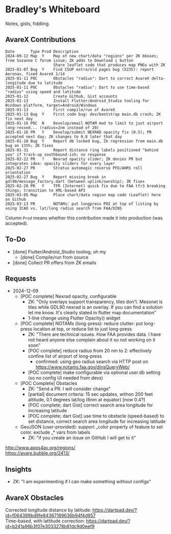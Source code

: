 # Bradley's Whiteboard
Notes, gists, fiddling.

## AvareX Contributions
```
Date       Type Prod Description
2024-09-12 Map  Y    Map of new chart/data "regions" per ZK bboxes; from Suzanne C forum issue; ZK adds to Download i button
                     Share leaflet code that produces map PNGs with ZK
2025-01-07 Bug  Y    Find CSUP extra/old pages bug (X235): report Aeronav, fixed AvareX 1/14
2025-01-11 POC       Obstacles "radius": Dart to correct AvareX delta-longitude due to latitude
2025-01-11 POC       Obstacles "radius": Dart to use time-based "radius" using speed and latitude
2025-01-12           Create Github, Gist accounts
2025-01-13           Install Flutter/Android_Studio tooling for Windows platform, target=Android/Windows
2025-01-13           First compile/run of AvareX
2025-01-13 Bug  Y    First code bug: dev/bootstrap main.db crash; ZK fix next day
2025-01-16 POC  N    Develop/email NOTAM mod to limit to just airport long-ressed... (radius=2nm instead of 20)
2025-01-16 PR   Y    Develop/submit NEXRAD opacity fix (0.5); PR accepted next day; ZK changes to 0.8 later that day
2025-01-18 Bug  Y    Report db locked bug, Zk regression from main.db bug on 13th; ZK fixes
2025-01-31           Report distance ring labels positioned "behind you" if track-up southbound-ish; no response
2025-02-22 PR   ?    Nexrad opacity slider; ZK denies PR but integrates idea: opacity sliders for every layer
2025-02-27 PR        Stratux automagic reverse PFD/AHRS roll orientation
2025-02-27 Bug  Y    Report missing break in gdl90/message_factory.dart (between uplink/ownship); ZK fixes
2025-02-28 PR   Y    TFR (Internet) quick fix due to FAA tfr3 breaking things; transition to XML-based API
2025-03-05 Map       Place chart/data region map code (Leaflet) here on Github
2025-03-13 PR        NOTAMs: put longpress POI at top of listing by using ICAO vs. lat/long radius search from FAA/DINS
```
Column `Prod` means whether this contribution made it into production (was accepted).
  
## To-Do
* [done] Flutter/Android_Studio tooling, oh my
    * [done] Compile/run from source
* [done] Collect PR offers from ZK emails

## Requests
* 2024-12-09
   * [POC complete] Nexrad opacity, configurable
      * ZK: "Only overlays support transparency, tiles don't. Mesonet is tiles while GDL90 nexrad is an overlay. If you can find a solution let me know. It's clearly stated in flutter map documentation"
      * 1-line change using Flutter Opacity() widget
   * [POC complete] NOTAMs (long-press): reduce clutter: put long-press location at top, or reduce list to just long-press
      * ZK: "There are technical issues. How FAA provides data. I have not heard anyone else complain about it so not working on it soon"
      * [POC complete] reduce radius from 20 nm to 2: effectively confine list of airport of long-press
         * confirmed: using geo radius search via HTTP post on https://www.notams.faa.gov/dinsQueryWeb/
      * [POC complete] make configurable via optional user.db setting (so no config UI needed from devs)
   * [POC Complete] Obstacles
      * ZK: "Send a PR. I will consider change"
      * [partial] document criteria: 15 sec updates, withon 200 feet altitude, 0.1 degrees lat/log (6nm at equator) [now 0.4?]
      * [POC complete; dart Gist] correct search area longitude for increasing latitude
      * [POC complete; dart Gist] use time to obstacle (speed-based) to set distance, correct search area longitude for increasing latitude
   * GeoJSON (user-provided): support _color property of feature to set color. exclude _* vars from labels
      * ZK: "if you create an issue on GitHub I will get to it"

http://www.apps4av.org/regions/  
https://avare.bubble.org/2413/  

## Insights
* ZK: "I am experimenting if I can make something without configs"

## AvareX Obstacles
Corrected longitude distance by latitude: https://dartpad.dev/?id=f064399bd9fe84367189636b94f4d957  
Time-based, with lattitude correction:    https://dartpad.dev/?id=b241a96b3f07e3033278b81dc9d0eef9
